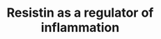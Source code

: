 ---
annotations:
- id: PW:0000263
  parent: regulatory pathway
  type: Pathway Ontology
  value: altered regulatory pathway
- id: DOID:0050117
  parent: disease by infectious agent
  type: Disease Ontology
  value: disease by infectious agent
authors:
- Laurent
- Andra
- Khanspers
- Eweitz
description: Resistin induced intracellular signaling pathways. No receptor for resistin
  has yet been identified. Resistin induces NF-kB activity. Resistin increases the
  cytosolic Ca concentration via both PLC activation, leading to the release of Ca
  from intracellular pools, such as the endoplasmic reticulum, and Ca influx from
  the extracellular environment. Activation of the abovementioned signaling pathways
  via resistin suggests that it has proinflammatory potential.
last-edited: 2022-02-26
ndex: 1aaf0007-8b6b-11eb-9e72-0ac135e8bacf
organisms:
- Homo sapiens
redirect_from:
- /index.php/Pathway:WP4481
- /instance/WP4481
revision: null
schema-jsonld:
- '@context': https://schema.org/
  '@id': https://wikipathways.github.io/pathways/WP4481.html
  '@type': Dataset
  creator:
    '@type': Organization
    name: WikiPathways
  description: Resistin induced intracellular signaling pathways. No receptor for
    resistin has yet been identified. Resistin induces NF-kB activity. Resistin increases
    the cytosolic Ca concentration via both PLC activation, leading to the release
    of Ca from intracellular pools, such as the endoplasmic reticulum, and Ca influx
    from the extracellular environment. Activation of the abovementioned signaling
    pathways via resistin suggests that it has proinflammatory potential.
  keywords:
  - AKT1
  - AKT2
  - AKT3
  - ERK1
  - ERK2
  - IL12A
  - IL12B
  - IL6
  - IL8
  - ITP3R
  - IkBA
  - IkKA
  - IkKB
  - IkKG
  - NFKB1
  - PI3KA
  - PI3KB
  - PI3KD
  - PI3KG
  - PLCB1
  - PLCB2
  - PLCB3
  - PLCB4
  - PLCD1
  - PLCD3
  - PLCD4
  - PLCE1
  - PLCG1
  - PLCG2
  - RELA
  - RETN
  - TNF
  - p38
  license: CC0
  name: Resistin as a regulator of inflammation
seo: CreativeWork
title: Resistin as a regulator of inflammation
wpid: WP4481
---